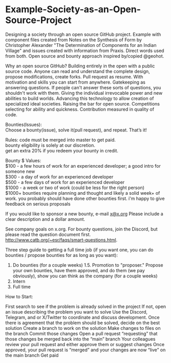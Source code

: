 # Example-Society-as-an-Open-Source-Project
Designing a society through an open source GitHub project. Example with component files created from Notes on the Synthesis of Form by Christopher Alexander "The Determination of Components for an Indian Village" and issues created with information from Praxis. Direct words used from both. Open source and bounty approach inspired by/copied @geohot.

Why an open source GitHub?
Building entirely in the open with a public source code. Anyone can read and understand the complete design, propose modifications, create forks. Pull request as resume. With motivation and skills you can start from anywhere. Gatekeeping as answering questions. If people can't answer these sorts of questions, you shouldn't work with them. Giving the individual irrevocable power and new abilities to build worlds. Advancing this technology to allow creation of specialized ideal societies. Raising the bar for open source. Competitions selecting for ability and quickness. Contribution measured in quality of code. 

Bounties(Issues):  
Choose a bounty(issue), solve it(pull request), and repeat. That’s it! 

Rules:
    code must be merged into master to get paid.  
    bounty eligibility is solely at our discretion.  
    get an extra 20% if you redeem your bounty in credit.  
    
Bounty $ Values:  
   $100 - a few hours of work for an experienced developer; a good intro for someone new  
    $300 - a day of work for an experienced developer  
    $500 - a few days of work for an experienced developer  
    $1000 - a week or two of work (could be less for the right person)  
    $1000+ bounties require planning and thought and likely a solid week+ of work. you probably should have done other bounties first. i'm happy to give feedback on serious proposals  
    
If you would like to sponsor a new bounty, e-mail x@x.org Please include a clear description and a dollar amount.

See company goals on x.org.
For bounty questions, join the Discord, but please read the question document first. http://www.catb.org/~esr/faqs/smart-questions.html.

Three step guide to getting a full time job (if you want one, you can do bounties / propose bounties for as long as you want):
1. Do bounties (for a couple weeks)
1.5. Promotion to "proposer." Propose your own bounties, have them approved, and do them (we pay obviously), show you can think as the company (for a couple weeks)
2. Intern
3. Full time
   

How to Start:

First search to see if the problem is already solved in the project
If not, open an issue describing the problem you want to solve
Use the Discord, Telegram, and or X/Twitter to coordinate and discuss development.
Once there is agreement that the problem should be solved, decide on the best solution
Create a branch to work on the solution
Make changes to files on the branch
Commit those changes
Open a pull request “requesting” that those changes be merged back into the “main” branch
Your colleagues review your pull request and either approve them or suggest changes
Once approved, your pull request is “merged” and your changes are now “live” on the main branch
Get paid




